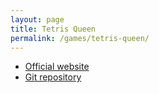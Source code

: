 ```yaml
---
layout: page
title: Tetris Queen
permalink: /games/tetris-queen/
---
```


 * [Official website](http://qtetris.sourceforge.net/)
 * [Git repository](http://github.com/dacap/tetrisqueen/)
